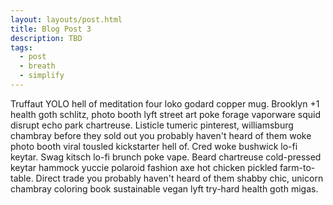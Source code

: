 ```yaml
---
layout: layouts/post.html
title: Blog Post 3
description: TBD
tags:
  - post
  - breath
  - simplify
---
```


Truffaut YOLO hell of meditation four loko godard copper mug. Brooklyn +1 health goth schlitz, photo booth lyft street art poke forage vaporware squid disrupt echo park chartreuse. Listicle tumeric pinterest, williamsburg chambray before they sold out you probably haven't heard of them woke photo booth viral tousled kickstarter hell of. Cred woke bushwick lo-fi keytar. Swag kitsch lo-fi brunch poke vape. Beard chartreuse cold-pressed keytar hammock yuccie polaroid fashion axe hot chicken pickled farm-to-table. Direct trade you probably haven't heard of them shabby chic, unicorn chambray coloring book sustainable vegan lyft try-hard health goth migas.
